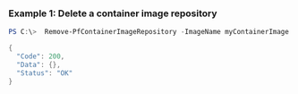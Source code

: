 ### Example 1: Delete a container image repository
```powershell
PS C:\>  Remove-PfContainerImageRepository -ImageName myContainerImage | ConvertTo-Json

{
  "Code": 200,
  "Data": {},
  "Status": "OK"
}
```

